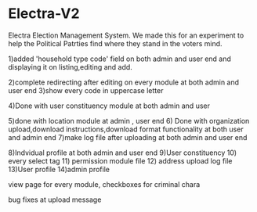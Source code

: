 # Electra-V2
Electra Election Management System.
We made this for an experiment to help the Political Patrties find where they stand in the voters mind.

1)added 'household type code' field on both admin and user end and displaying it on listing,editing and add.

2)complete redirecting after editing on every module at both admin and user end 3)show every code in uppercase letter

4)Done with user constituency module at both admin and user

5)done with location module at admin , user end 6) Done with organization upload,download instructions,download format functionality at both user and admin end 7)make log file after uploading at both admin and user end

8)Indvidual profile at both admin and user end 9)User constituency 10) every select tag 11) permission module file 12) address upload log file 13)User profile 14)admin profile

view page for every module, checkboxes for criminal chara

bug fixes at upload message
